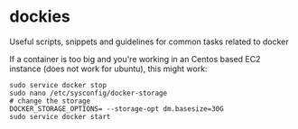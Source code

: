 # dockies
Useful scripts, snippets and guidelines for common tasks related to docker

If a container is too big and you're working in an Centos based EC2 instance (does not work for ubuntu), this might work:


```
sudo service docker stop
sudo nano /etc/sysconfig/docker-storage
# change the storage
DOCKER_STORAGE_OPTIONS= --storage-opt dm.basesize=30G
sudo service docker start
```
